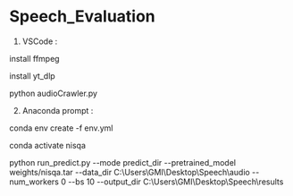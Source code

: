 # Speech_Evaluation


1) VSCode :

install ffmpeg

install yt_dlp

python audioCrawler.py

2) Anaconda prompt :


conda env create -f env.yml  


conda activate nisqa 


python run_predict.py --mode predict_dir --pretrained_model weights/nisqa.tar --data_dir C:\Users\GMI\Desktop\Speech\audio --num_workers 0 --bs 10 --output_dir C:\Users\GMI\Desktop\Speech\results  
